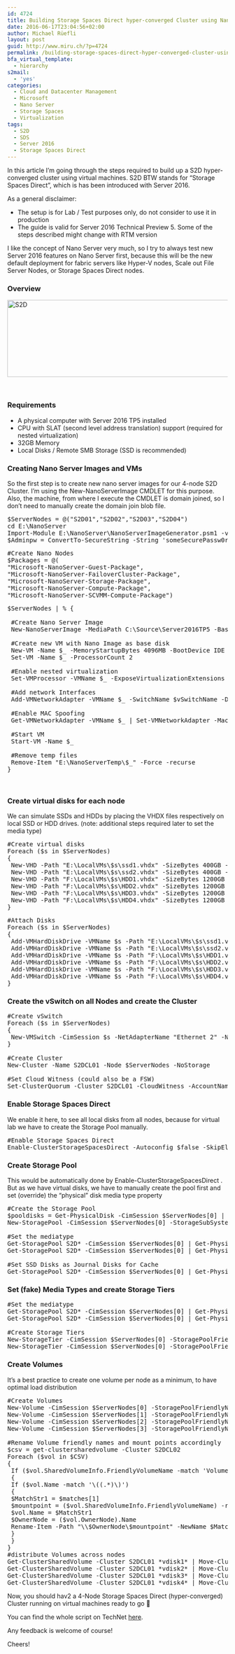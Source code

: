 ```yaml
---
id: 4724
title: Building Storage Spaces Direct hyper-converged Cluster using Nano Server in virtual Machines
date: 2016-06-17T23:04:56+02:00
author: Michael Rüefli
layout: post
guid: http://www.miru.ch/?p=4724
permalink: /building-storage-spaces-direct-hyper-converged-cluster-using-nano-server-in-virtual-machines/
bfa_virtual_template:
  - hierarchy
s2mail:
  - 'yes'
categories:
  - Cloud and Datacenter Management
  - Microsoft
  - Nano Server
  - Storage Spaces
  - Virtualization
tags:
  - S2D
  - SDS
  - Server 2016
  - Storage Spaces Direct
---
```

In this article I&#8217;m going through the steps required to build up a S2D hyper-converged cluster using virtual machines. S2D BTW stands for &#8220;Storage Spaces Direct&#8221;, which is has been introduced with Server 2016.

As a general disclaimer:

  * The setup is for Lab / Test purposes only, do not consider to use it in production
  * The guide is valid for Server 2016 Technical Preview 5. Some of the steps described might change with RTM version

I like the concept of Nano Server very much, so I try to always test new Server 2016 features on Nano Server first, because this will be the new default deployment for fabric servers like Hyper-V nodes, Scale out File Server Nodes, or Storage Spaces Direct nodes.

### Overview

[<img class="alignleft size-full wp-image-4761" src="http://www.miru.ch/wp-content/uploads/2016/06/S2D.png" alt="S2D" width="594" height="176" srcset="http://www.miru.ch/wp-content/uploads/2016/06/S2D.png 594w, http://www.miru.ch/wp-content/uploads/2016/06/S2D-300x89.png 300w" sizes="(max-width: 594px) 100vw, 594px" />](http://www.miru.ch/building-storage-spaces-direct-hyper-converged-cluster-using-nano-server-in-virtual-machines/s2d/)

&nbsp;

### Requirements

  * A physical computer with Server 2016 TP5 installed
  * CPU with SLAT (second level address translation) support (required for nested virtualization)
  * 32GB Memory
  * Local Disks / Remote SMB Storage (SSD is recommended)

### Creating Nano Server Images and VMs

So the first step is to create new nano server images for our 4-node S2D Cluster. I&#8217;m using the New-NanoServerImage CMDLET for this purpose. Also, the machine, from where I execute the CMDLET is domain joined, so I don&#8217;t need to manually create the domain join blob file.

<pre class="">$ServerNodes = @("S2D01","S2D02","S2D03","S2D04")
cd E:\NanoServer
Import-Module E:\NanoServer\NanoServerImageGenerator.psm1 -verbose
$Adminpw = ConvertTo-SecureString -String 'someSecurePassw0rd' -AsPlainText -Force</pre>

<pre class="">#Create Nano Nodes
$Packages = @(
"Microsoft-NanoServer-Guest-Package",
"Microsoft-NanoServer-FailoverCluster-Package",
"Microsoft-NanoServer-Storage-Package",
"Microsoft-NanoServer-Compute-Package",
"Microsoft-NanoServer-SCVMM-Compute-Package")</pre>

<pre class="">$ServerNodes | % {
 
 #Create Nano Server Image
 New-NanoServerImage -MediaPath C:\Source\Server2016TP5 -BasePath "E:\NanoServerTemp\$_" -TargetPath "E:\LocalVMs\$_\$_.vhd" -Packages $packages -ComputerName "$_" -AdministratorPassword $adminpw -DeploymentType Host -Edition Datacenter -DomainName mirucloud.local -ReuseDomainNode
 
 #Create new VM with Nano Image as base disk
 New-VM -Name $_ -MemoryStartupBytes 4096MB -BootDevice IDE -VHDPath "E:\LocalVMs\$_\$_.vhd" -SwitchName $vSwitchName -Path "E:\LocalVMs\$_" -Generation 1
 Set-VM -Name $_ -ProcessorCount 2
 
 #Enable nested virtualization
 Set-VMProcessor -VMName $_ -ExposeVirtualizationExtensions $true

 #Add network Interfaces
 Add-VMNetworkAdapter -VMName $_ -SwitchName $vSwitchName -DeviceNaming On
 
 #Enable MAC Spoofing
 Get-VMNetworkAdapter -VMName $_ | Set-VMNetworkAdapter -MacAddressSpoofing On

 #Start VM
 Start-VM -Name $_ 
 
 #Remove temp files
 Remove-Item "E:\NanoServerTemp\$_" -Force -recurse
}</pre>

&nbsp;

### Create virtual disks for each node

We can simulate SSDs and HDDs by placing the VHDX files respectively on local SSD or HDD drives. (note: additional steps required later to set the media type)

<pre class="">#Create virtual disks
Foreach ($s in $ServerNodes)
{
 New-VHD -Path "E:\LocalVMs\$s\ssd1.vhdx" -SizeBytes 400GB -Dynamic
 New-VHD -Path "E:\LocalVMs\$s\ssd2.vhdx" -SizeBytes 400GB -Dynamic
 New-VHD -Path "F:\LocalVMs\$s\HDD1.vhdx" -SizeBytes 1200GB -Dynamic
 New-VHD -Path "F:\LocalVMs\$s\HDD2.vhdx" -SizeBytes 1200GB -Dynamic
 New-VHD -Path "F:\LocalVMs\$s\HDD3.vhdx" -SizeBytes 1200GB -Dynamic
 New-VHD -Path "F:\LocalVMs\$s\HDD4.vhdx" -SizeBytes 1200GB -Dynamic
}</pre>

<pre class="">#Attach Disks
Foreach ($s in $ServerNodes)
{
 Add-VMHardDiskDrive -VMName $s -Path "E:\LocalVMs\$s\ssd1.vhdx" -ControllerType SCSI
 Add-VMHardDiskDrive -VMName $s -Path "E:\LocalVMs\$s\ssd2.vhdx" -ControllerType SCSI
 Add-VMHardDiskDrive -VMName $s -Path "F:\LocalVMs\$s\HDD1.vhdx" -ControllerType SCSI
 Add-VMHardDiskDrive -VMName $s -Path "F:\LocalVMs\$s\HDD2.vhdx" -ControllerType SCSI
 Add-VMHardDiskDrive -VMName $s -Path "F:\LocalVMs\$s\HDD3.vhdx" -ControllerType SCSI
 Add-VMHardDiskDrive -VMName $s -Path "F:\LocalVMs\$s\HDD4.vhdx" -ControllerType SCSI
}</pre>

### Create the vSwitch on all Nodes and create the Cluster

<pre class="">#Create vSwitch
Foreach ($s in $ServerNodes)
{
 New-VMSwitch -CimSession $s -NetAdapterName "Ethernet 2" -Name "vSwitch"
}

#Create Cluster
New-Cluster -Name S2DCL01 -Node $ServerNodes -NoStorage

#Set Cloud Witness (could also be a FSW)
Set-ClusterQuorum -Cluster S2DCL01 -CloudWitness -AccountName "&lt;storage account name&gt;" -AccessKey "&lt;Access Key&gt;"
</pre>

### Enable Storage Spaces Direct

We enable it here, to see all local disks from all nodes, because for virtual lab we have to create the Storage Pool manually.

<pre class="">#Enable Storage Spaces Direct
Enable-ClusterStorageSpacesDirect -Autoconfig $false -SkipEligibilityChecks -CimSession $ServerNodes[0] -Confirm:$false</pre>

### Create Storage Pool

This would be automatically done by Enable-ClusterStorageSpacesDirect . But as we have virtual disks, we have to manually create the pool first and set (override) the &#8220;physical&#8221; disk media type property

<pre class="">#Create the Storage Pool
$pooldisks = Get-PhysicalDisk -CimSession $ServerNodes[0] | ? canpool
New-StoragePool -CimSession $ServerNodes[0] -StorageSubSystemFriendlyName "*Cluster*" -FriendlyName "S2D Pool" -FaultDomainAwarenessDefault StorageScaleUnit -PhysicalDisks $pooldisks

#Set the mediatype
Get-StoragePool S2D* -CimSession $ServerNodes[0] | Get-PhysicalDisk | where {$_.Size -lt 500GB} | Set-PhysicalDisk -MediaType SSD
Get-StoragePool S2D* -CimSession $ServerNodes[0] | Get-PhysicalDisk | where {$_.Size -gt 1TB} | Set-PhysicalDisk -MediaType HDD

#Set SSD Disks as Journal Disks for Cache
Get-StoragePool S2D* -CimSession $ServerNodes[0] | Get-PhysicalDisk | where {$_.Size -lt 500GB} | Set-PhysicalDisk -Usage Journal</pre>

### Set (fake) Media Types and create Storage Tiers

<pre class="">#Set the mediatype
Get-StoragePool S2D* -CimSession $ServerNodes[0] | Get-PhysicalDisk | where {$_.Size -lt 500GB} | Set-PhysicalDisk -MediaType SSD
Get-StoragePool S2D* -CimSession $ServerNodes[0] | Get-PhysicalDisk | where {$_.Size -gt 1TB} | Set-PhysicalDisk -MediaType HDD

#Create Storage Tiers
New-StorageTier -CimSession $ServerNodes[0] -StoragePoolFriendlyName S2D* -FriendlyName Capacity -MediaType HDD
New-StorageTier -CimSession $ServerNodes[0] -StoragePoolFriendlyName S2D* -FriendlyName Performance -MediaType SSD</pre>

### Create Volumes

It&#8217;s a best practice to create one volume per node as a minimum, to have optimal load distribution

<pre class="">#Create Volumes
New-Volume -CimSession $ServerNodes[0] -StoragePoolFriendlyName S2D* -FriendlyName vdisk1 -FileSystem CSVFS_REFS -StorageTierFriendlyName Capacity -StorageTierSizes 250GB
New-Volume -CimSession $ServerNodes[1] -StoragePoolFriendlyName S2D* -FriendlyName vdisk2 -FileSystem CSVFS_REFS -StorageTierFriendlyName Capacity -StorageTierSizes 250GB
New-Volume -CimSession $ServerNodes[2] -StoragePoolFriendlyName S2D* -FriendlyName vdisk3 -FileSystem CSVFS_REFS -StorageTierFriendlyName Capacity -StorageTierSizes 250GB
New-Volume -CimSession $ServerNodes[3] -StoragePoolFriendlyName S2D* -FriendlyName vdisk4 -FileSystem CSVFS_REFS -StorageTierFriendlyName Capacity -StorageTierSizes 250GB

#Rename Volume friendly names and mount points accordingly
$csv = get-clustersharedvolume -Cluster S2DCL02
Foreach ($vol in $CSV)
{
 If ($vol.SharedVolumeInfo.FriendlyVolumeName -match 'Volume\d+$')
 {
 If ($vol.Name -match '\((.*)\)')
 {
 $MatchStr1 = $matches[1]
 $mountpoint = ($vol.SharedVolumeInfo.FriendlyVolumeName) -replace 'C:','C$'
 $vol.Name = $MatchStr1
 $OwnerNode = ($vol.OwnerNode).Name
 Rename-Item -Path "\\$OwnerNode\$mountpoint" -NewName $MatchStr1  
 }
 }
}
#distribute Volumes across nodes
Get-ClusterSharedVolume -Cluster S2DCL01 *vdisk1* | Move-ClusterSharedVolume -Node S2D01
Get-ClusterSharedVolume -Cluster S2DCL01 *vdisk2* | Move-ClusterSharedVolume -Node S2D02
Get-ClusterSharedVolume -Cluster S2DCL01 *vdisk3* | Move-ClusterSharedVolume -Node S2D03
Get-ClusterSharedVolume -Cluster S2DCL01 *vdisk4* | Move-ClusterSharedVolume -Node S2D04</pre>

Now, you should hav2 a 4-Node Storage Spaces Direct (hyper-converged) Cluster running on virtual machines ready to go 🙂

You can find the whole script on TechNet <a href="https://gallery.technet.microsoft.com/Building-Storage-Spaces-a0436d4e" target="_blank">here</a>.

Any feedback is welcome of course!

Cheers!

&nbsp;
